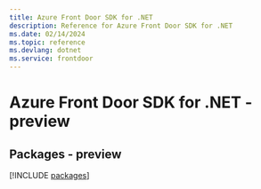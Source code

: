 ```yaml
---
title: Azure Front Door SDK for .NET
description: Reference for Azure Front Door SDK for .NET
ms.date: 02/14/2024
ms.topic: reference
ms.devlang: dotnet
ms.service: frontdoor
---
```

# Azure Front Door SDK for .NET - preview
## Packages - preview
[!INCLUDE [packages](front-door-index.md)]